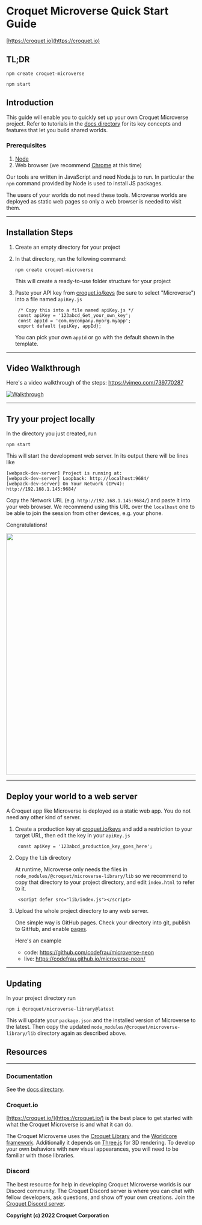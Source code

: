 # Croquet Microverse Quick Start Guide

[https://croquet.io](https://croquet.io)

## TL;DR

    npm create croquet-microverse

    npm start

## Introduction

This guide will enable you to quickly set up your own Croquet Microverse project. Refer to tutorials in the [docs directory](.) for its key concepts and features that let you build shared worlds.

### Prerequisites

1. [Node](https://nodejs.org/)
2. Web browser (we recommend [Chrome](https://chrome.google.com/) at this time)

Our tools are written in JavaScript and need Node.js to run. In particular the `npm` command provided by Node is used to install JS packages.

The users of your worlds do not need these tools. Microverse worlds are deployed as static web pages so only a web browser is needed to visit them.

---
## Installation Steps

1. Create an empty directory for your project
2. In that directory, run the following command:

       npm create croquet-microverse

   This will create a ready-to-use folder structure for your project
3. Paste your API key from [croquet.io/keys](https://croquet.io/keys/) (be sure to select "Microverse") into a file named `apiKey.js`

        /* Copy this into a file named apiKey.js */
        const apiKey = '123abcd_Get_your_own_key';
        const appId = 'com.mycompany.myorg.myapp';
        export default {apiKey, appId};

    You can pick your own `appId` or go with the default shown in the template.

---
## Video Walkthrough
Here's a video walkthrough of the steps: https://vimeo.com/739770287


[![Walkthrough](https://croquet.io/images/videos/thumbnails/howto-microverse.jpg)](https://vimeo.com/739770287)

---
## Try your project locally

In the directory you just created, run

    npm start

This will start the development web server. In its output there will be lines like

    [webpack-dev-server] Project is running at:
    [webpack-dev-server] Loopback: http://localhost:9684/
    [webpack-dev-server] On Your Network (IPv4): http://192.168.1.145:9684/

Copy the Network URL (e.g. `http://192.168.1.145:9684/`) and paste it into your web browser. We recommend using this URL over the `localhost` one to be able to join the session from other devices, e.g. your phone.

Congratulations!

<p align="center">
<img src="https://gist.githubusercontent.com/yoshikiohshima/45848af5a19dddbe1ea77f5d238fced0/raw/1b60d234f785e84f31eff3b4385c1dcbeb8831ad/shared-space.jpg" width=640"/>
</p>

---

## Deploy your world to a web server

A Croquet app like Microverse is deployed as a static web app. You do not need any other kind of server.

1. Create a production key at [croquet.io/keys](https://croquet.io/keys/) and add a restriction to your target URL, then edit the key in your `apiKey.js`

        const apiKey = '123abcd_production_key_goes_here';

2. Copy the `lib` directory

    At runtime, Microverse only needs the files in `node_modules/@croquet/microverse-library/lib` so we recommend to copy that directory to your project directory, and edit `index.html` to refer to it.

        <script defer src="lib/index.js"></script>

3. Upload the whole project directory to any web server.

    One simple way is GitHub pages. Check your directory into git, publish to GitHub, and enable [pages](https://pages.github.com).

    Here's an example
    * code: https://github.com/codefrau/microverse-neon
    * live: https://codefrau.github.io/microverse-neon/

---
## Updating

In your project directory run

    npm i @croquet/microverse-library@latest

This will update your `package.json` and the installed version of Microverse to the latest. Then copy the updated `node_modules/@croquet/microverse-library/lib` directory again as described above.

## Resources
---

### Documentation

See the [docs directory](.).

### Croquet.io
[https://croquet.io/](https://croquet.io/) is the best place to get started with what the Croquet Microverse is and what it can do.

The Croquet Microverse uses the [Croquet Library](https://croquet.io/docs/croquet) and the [Worldcore framework](https://croquet.io/docs/worldcore). Additionally it depends on [Three.js](https://threejs.org/) for 3D rendering. To develop your own behaviors with new visual appearances, you will need to be familiar with those libraries.

### Discord

The best resource for help in developing Croquet Microverse worlds is our Discord community. The Croquet Discord server is where you can chat with fellow developers, ask questions, and show off your own creations. Join the [Croquet Discord server](https://croquet.io/discord/).

**Copyright (c) 2022 Croquet Corporation**
